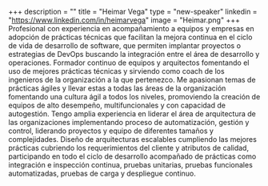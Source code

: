 +++
description = ""
title = "Heimar Vega"
type = "new-speaker"
linkedin = "https://www.linkedin.com/in/heimarvega"
image = "Heimar.png"
+++
Profesional con experiencia en acompañamiento a equipos y empresas en adopción de prácticas técnicas que facilitan la mejora continua en el ciclo de vida de desarrollo de software, que permiten implantar proyectos o estrategias de DevOps buscando la integración entre el área de desarrollo y operaciones. Formador continuo de equipos y arquitectos fomentando el uso de mejores prácticas técnicas y sirviendo como coach de los ingenieros de la organización a la que pertenezco. Me apasionan temas de prácticas ágiles y llevar estas a todas las áreas de la organización fomentando una cultura ágil a todos los niveles, promoviendo la creación de equipos de alto desempeño, multifuncionales y con capacidad de autogestión.
Tengo amplia experiencia en liderar el área de arquitectura de las organizaciones implementando proceso de automatización, gestión y control, liderando proyectos y equipo de diferentes tamaños y complejidades. Diseño de arquitecturas escalables cumpliendo las mejores prácticas cubriendo los requerimientos del cliente y atributos de calidad, participando en todo el ciclo de desarrollo acompañado de prácticas como integración e inspección continua, pruebas unitarias, pruebas funcionales automatizadas, pruebas de carga y despliegue continuo.
